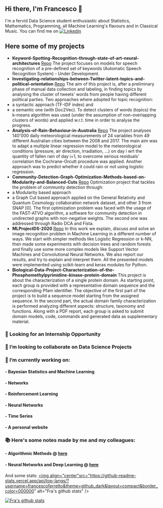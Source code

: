 ## Hi there, I'm Francesco 👋


I'm a fervid Data Science student enthusiastic about Statistics, Mathematics, Programming, all Machine Learning's flavours and in Classical Music. You can find me on [![Linkedin](https://img.shields.io/badge/-LinkedIn-blue?style=flat&logo=Linkedin&logoColor=white)](http://www.linkedin.com/in/francesco-ferretto-at-ds)

## Here some of my projects 

- **Keyword-Spotting-Recognition-through-state-of-art-neural-architectures** [Repo](https://github.com/francescoferretto/Keyword-Spotting-Recognition-through-state-of-art-neural-architectures)
The project focuses on models for speech recognition of a pre-defined set of keywords (Automatic Speech Recognition System) - Under Development.  
- **Investigating-relationships-between-Twitter-latent-topics-and-political-orientation** [Repo](https://github.com/francescoferretto/Investigating-relationships-between-Twitter-latent-topics-and-political-orientation)
The aim of this project is, after a preliminary phase of manual data collection and labeling, in finding topics by analysing the cluster of tweets' words from people having different political parties. Two approaches where adopted for topic recognition:
- a syntactic approach (TF-IDF index) and
- a semantic one (with Doc2Vec).
To detect clusters of words (topics) the k-means algorithm was used (under the assumption of non-overlapping clusters of words) and applied w.r.t. time in order to analyse the progress. 
- **Analysis-of-Rain-Behaviour-in-Australia** [Repo](https://github.com/francescoferretto/Analysis-of-Rain-Behaviour-in-Australia)
The project analyses 140'000 daily meteorological measurements of 24 variables from 49 different Australian cities between the 2008 and 2017. The main aim was to adapt a multiple linear regression model to the meteorological conditions (pressure, air direction, irradiation, ...) on day i wrt the quantity of fallen rain of day i+1, to overcome serious residuals' correlation the Cochrane-Orcutt procedure was applied. Another approach was to predict whether it could rain or not using logistic regression. 
- **Community-Detection-Graph-Optimization-Methods-based-on-Modularity-and-Balanced-Cuts** [Repo](https://github.com/francescoferretto/Community-Detection-Graph-Optimization-Methods-based-on-Modularity-and-Balanced-Cuts)
Optimization project that tackles the problem of community detection through:
 - a Modularity based approach
 - a Graph Cut based approach
applied on the General Relativity and Quantum Cosmology collaboration network dataset, and other 3 from SNAP [0].
The first optimization problem was faced with the usage of the FAST-ATVO algorithm, a software for community detection in undirected graphs with non-negative weights. The second one was addressed through Radio DCA and Fista.
- **MLProjectDS-2020** [Repo](https://github.com/francescoferretto/MLProjectDS-2020)
In this work we explain, discuss and solve an image
recognition problem in Machine Learning in a different
number of ways. We start with simpler methods like Logistic
Regression or k-NN, then made some experiments with decision
trees and random forests and finally use some more
complex models like Support Vector Machines and Convolutional
Neural Networks. We also report our results, and
try to explain and interpret them. All the presented models
were implemented using scikit-learn and keras
modules for Python.
- **Biological-Data-Project-Characterization-of-the-Phosphomethylpyrimidine-kinase-protein-domain**
This project is about the characterization of
a single protein domain. As starting point,
each group is provided with a representative
domain sequence and the corresponding Pfam
identifier. The objective of the first part of
the project is to build a sequence model starting
from the assigned sequence. In the second
part, the actual domain family characterization is
performed analyzing different aspects: structure,
taxonomy and functions. Along with a PDF
report, each group is asked to submit domain
models, code, commands and generated data as
supplementary material.
 
### 🌱 Looking for an Internship Opportunity  
### 👯 I’m looking to collaborate on Data Science Projects
### 🔭 I’m currently working on:
#### - Bayesian Statistics and Machine Learning 
#### - Networks 
#### - Reinforcement Learning 
#### - Neural Networks 
#### - Time Series 
#### - A personal website 
### :books: Here's some notes made by me and my colleagues: 
#### - Algorithmic Methods @ [here](https://github.com/francescoferretto/Algorithmic-Methods)
#### - Neural Networks and Deep Learning @ [here](https://www.overleaf.com/project/6103979d2cc6aa0f833b96b3)

And some stats: 
<a href="https://github.com/francescoferretto">
  <img align="center"src="https://github-readme-stats.vercel.app/api/top-langs/?username=francescoferretto&theme=github_dark&layout=compact&border_color=000000" alt="Fra's github stats" />
</a>

<a href="https://github.com/francescoferretto"> 
  <img align="center" src="https://github-readme-stats.vercel.app/api?username=francescoferretto&theme=github_dark&border_color=000000&hide=Contributed to" alt="Fra's github stats" />
</a>


